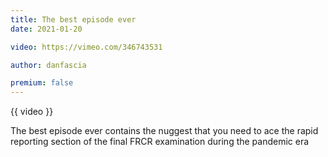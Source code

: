 ```yaml
---
title: The best episode ever
date: 2021-01-20

video: https://vimeo.com/346743531

author: danfascia

premium: false
---
```


{{ video }}

The best episode ever contains the nuggest that you need to ace the rapid reporting section of the final FRCR examination during the pandemic era